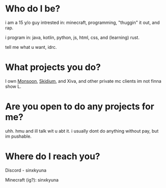 # Who do I be?
i am a 15 y/o guy intrested in: minecraft, programming, "thuggin" it out, and rap.

i program in: java, kotlin, python, js, html, css, and (learning) rust.

tell me what u want, idrc.
# What projects you do?
I own [Monsoon](https://monsoon.wtf), [Skidium](https://github.com/shxzu/skidium), and Xiva, and other private mc clients im not finna show L.
# Are you open to do any projects for me?
uhh. hmu and ill talk wit u abt it. i usually dont do anything without pay, but im pushable.
# Where do I reach you?
Discord - sinxkyuna

Minecraft (ig?): sinxkyuna
